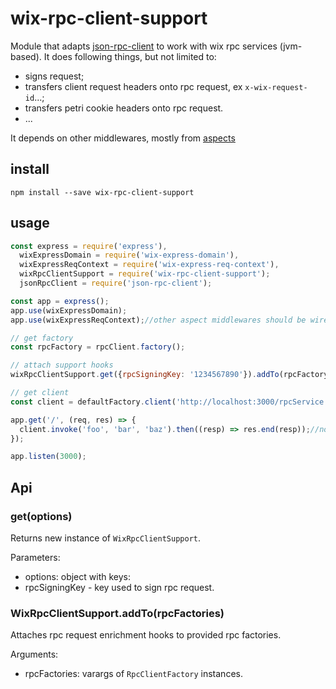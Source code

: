 # wix-rpc-client-support

Module that adapts [json-rpc-client](../json-rpc-client) to work with wix rpc services (jvm-based). It does following things, but not limited to:
 - signs request;
 - transfers client request headers onto rpc request, ex `x-wix-request-id`...;
 - transfers petri cookie headers onto rpc request.
 - ...
 
It depends on other middlewares, mostly from [aspects](../../aspects/)  

## install

```
npm install --save wix-rpc-client-support
```
 
## usage

```js
const express = require('express'),
  wixExpressDomain = require('wix-express-domain'),
  wixExpressReqContext = require('wix-express-req-context'),
  wixRpcClientSupport = require('wix-rpc-client-support');
  jsonRpcClient = require('json-rpc-client');

const app = express();
app.use(wixExpressDomain);
app.use(wixExpressReqContext);//other aspect middlewares should be wired in as well

// get factory
const rpcFactory = rpcClient.factory();

// attach support hooks
wixRpcClientSupport.get({rpcSigningKey: '1234567890'}).addTo(rpcFactory);

// get client
const client = defaultFactory.client('http://localhost:3000/rpcService', 1000);

app.get('/', (req, res) => {
  client.invoke('foo', 'bar', 'baz').then((resp) => res.end(resp));//now you have json request will all the goodies.
});

app.listen(3000);
```

## Api

### get(options)
Returns new instance of `WixRpcClientSupport`.

Parameters:
 - options: object with keys:
  - rpcSigningKey - key used to sign rpc request.

### WixRpcClientSupport.addTo(rpcFactories)
Attaches rpc request enrichment hooks to provided rpc factories.

Arguments:
 - rpcFactories: varargs of `RpcClientFactory` instances.